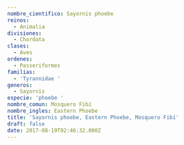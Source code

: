 ```yaml
---
nombre_cientifico: Sayornis phoebe
reinos:
  - Animalia
divisiones:
  - Chordata
clases:
  - Aves
ordenes:
  - Passeriformes
familias:
  - 'Tyrannidae '
generos:
  - Sayornis
especie: 'phoebe '
nombre_comun: Mosquero Fibí
nombre_ingles: Eastern Phoebe
title: 'Sayornis phoebe, Eastern Phoebe, Mosquero Fibí'
draft: false
date: 2017-08-19T02:46:32.000Z
---
```


